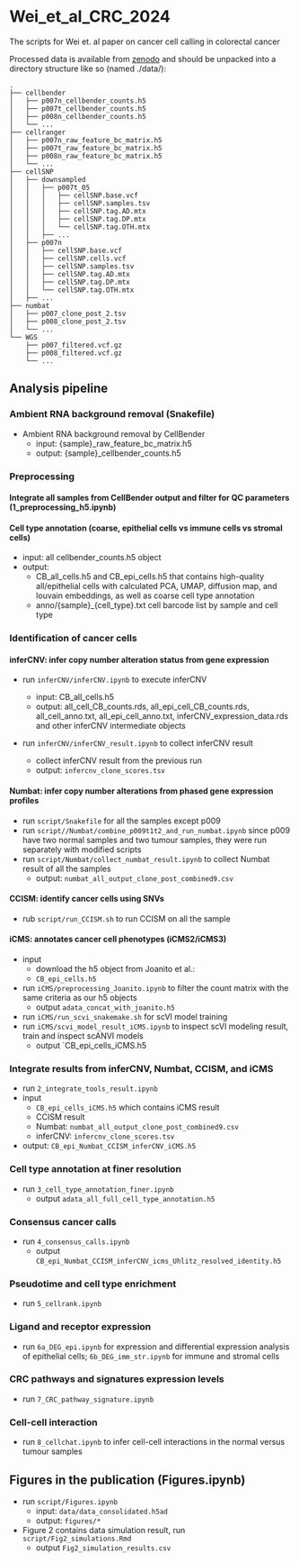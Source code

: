 # Wei_et_al_CRC_2024
The scripts for Wei et. al paper on cancer cell calling in colorectal cancer 

Processed data is available from [zenodo](https://dx.doi.org/10.5281/zenodo.10692019) 
and should be unpacked into a directory structure like so (named ./data/):

```
.
├── cellbender
│   ├── p007n_cellbender_counts.h5
│   ├── p007t_cellbender_counts.h5
│   ├── p008n_cellbender_counts.h5
│   └── ...
├── cellranger
│   ├── p007n_raw_feature_bc_matrix.h5
│   ├── p007t_raw_feature_bc_matrix.h5
│   ├── p008n_raw_feature_bc_matrix.h5
│   └── ...
├── cellSNP
│   ├── downsampled
│   │   ├── p007t_05
│   │   │   ├── cellSNP.base.vcf
│   │   │   ├── cellSNP.samples.tsv
│   │   │   ├── cellSNP.tag.AD.mtx
│   │   │   ├── cellSNP.tag.DP.mtx
│   │   │   └── cellSNP.tag.OTH.mtx
│   │   ├── ...
│   ├── p007n
│   │   ├── cellSNP.base.vcf
│   │   ├── cellSNP.cells.vcf
│   │   ├── cellSNP.samples.tsv
│   │   ├── cellSNP.tag.AD.mtx
│   │   ├── cellSNP.tag.DP.mtx
│   │   └── cellSNP.tag.OTH.mtx
│   ├── ...
├── numbat
│   ├── p007_clone_post_2.tsv
│   ├── p008_clone_post_2.tsv
│   └── ...
└── WGS
    ├── p007_filtered.vcf.gz
    ├── p008_filtered.vcf.gz
    └── ...
```


## Analysis pipeline

### Ambient RNA background removal (Snakefile)
- Ambient RNA background removal by CellBender
    - input: {sample}_raw_feature_bc_matrix.h5
    - output: {sample}_cellbender_counts.h5

### Preprocessing
#### Integrate all samples from CellBender output and filter for QC parameters (1_preprocessing_h5.ipynb)
#### Cell type annotation (coarse, epithelial cells vs immune cells vs stromal cells)
- input: all cellbender_counts.h5 object
- output: 
    - CB_all_cells.h5 and CB_epi_cells.h5 that contains high-quality all/epithelial cells with calculated PCA, UMAP, diffusion map, and louvain embeddings, as well as coarse cell type annotation
    - anno/{sample}_{cell_type}.txt cell barcode list by sample and cell type

### Identification of cancer cells
#### inferCNV: infer copy number alteration status from gene expression
- run `inferCNV/inferCNV.ipynb` to execute inferCNV 
    - input: CB_all_cells.h5 
    - output: all_cell_CB_counts.rds, all_epi_cell_CB_counts.rds, all_cell_anno.txt, all_epi_cell_anno.txt, inferCNV_expression_data.rds and other inferCNV intermediate objects
    
- run `inferCNV/inferCNV_result.ipynb` to collect inferCNV result
    - collect inferCNV result from the previous run
    - output: `infercnv_clone_scores.tsv`
    
#### Numbat: infer copy number alterations from phased gene expression profiles
- run `script/Snakefile` for all the samples except p009
- run `script//Numbat/combine_p009t1t2_and_run_numbat.ipynb` since p009 have two normal samples and two tumour samples, they were run separately with modified scripts
- run `script/Numbat/collect_numbat_result.ipynb` to collect Numbat result of all the samples
    - output: `numbat_all_output_clone_post_combined9.csv`

#### CCISM: identify cancer cells using SNVs
- rub `script/run_CCISM.sh` to run CCISM on all the sample

#### iCMS: annotates cancer cell phenotypes (iCMS2/iCMS3)
- input
    - download the h5 object from Joanito et al.: 
    - `CB_epi_cells.h5`
- run `iCMS/preprocessing_Joanito.ipynb` to filter the count matrix with the same criteria as our h5 objects
    - output `adata_concat_with_joanito.h5`
- run `iCMS/run_scvi_snakemake.sh` for scVI model training 
- run `iCMS/scvi_model_result_iCMS.ipynb` to inspect scVI modeling result, train and inspect scANVI models
    - output `CB_epi_cells_iCMS.h5

### Integrate results from inferCNV, Numbat, CCISM, and iCMS
- run `2_integrate_tools_result.ipynb`
- input
    - `CB_epi_cells_iCMS.h5` which contains iCMS result
    - CCISM result
    - Numbat: `numbat_all_output_clone_post_combined9.csv`
    - inferCNV: `infercnv_clone_scores.tsv`
- output: `CB_epi_Numbat_CCISM_inferCNV_iCMS.h5`

### Cell type annotation at finer resolution
- run `3_cell_type_annotation_finer.ipynb`
    - output `adata_all_full_cell_type_annotation.h5`

### Consensus cancer calls
- run `4_consensus_calls.ipynb`
    - output `CB_epi_Numbat_CCISM_inferCNV_icms_Uhlitz_resolved_identity.h5`

### Pseudotime and cell type enrichment
- run `5_cellrank.ipynb`

### Ligand and receptor expression
- run `6a_DEG_epi.ipynb` for expression and differential expression analysis of epithelial cells; 
`6b_DEG_imm_str.ipynb` for immune and stromal cells

### CRC pathways and signatures expression levels
- run `7_CRC_pathway_signature.ipynb`

### Cell-cell interaction
- run `8_cellchat.ipynb` to infer cell-cell interactions in the normal versus tumour samples



## Figures in the publication (Figures.ipynb)
- run `script/Figures.ipynb`
    - input: `data/data_consolidated.h5ad`
    - output: `figures/*`
- Figure 2 contains data simulation result, run `script/Fig2_simulations.Rmd`
    - output `Fig2_simulation_results.csv`



